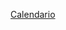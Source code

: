  <a href="https://hemerotecadetarifa.github.io/hemeroteca2/Calendario Hebreo.pdf" target="_blank">  Calendario </a> <br>
